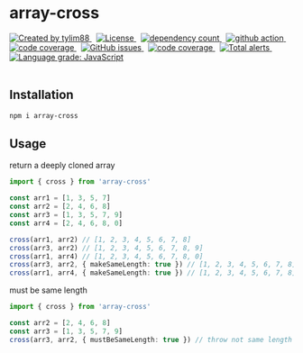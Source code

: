 <!-- markdownlint-disable MD010 -->
<!-- markdownlint-disable MD033 -->
<!-- markdownlint-disable MD041 -->

# array-cross

<div>
		<a href="https://www.npmjs.com/package/array-cross" target="_blank">
				<img
					src="https://img.shields.io/npm/v/array-cross"
					alt="Created by tylim88"
				/>
			</a>
			&nbsp;
			<a
				href="https://github.com/tylim88/array-cross/blob/main/LICENSE"
				target="_blank"
			>
				<img
					src="https://img.shields.io/github/license/tylim88/array-cross"
					alt="License"
				/>
			</a>
			&nbsp;
			<a
				href="https://www.npmjs.com/package/array-cross?activeTab=dependencies"
				target="_blank"
			>
				<img
					src="https://img.shields.io/badge/dynamic/json?url=https://api.npmutil.com/package/array-cross&label=dependencies&query=$.dependencies.count&color=brightgreen"
					alt="dependency count"
				/>
			</a>
			&nbsp;
			<a href="https://github.com/tylim88/array-cross/actions" target="_blank">
				<img
					src="https://github.com/tylim88/array-cross/workflows/Main/badge.svg"
					alt="github action"
				/>
			</a>
			&nbsp;
			<a href="https://codecov.io/gh/tylim88/array-cross" target="_blank">
				<img
					src="https://codecov.io/gh/tylim88/array-cross/branch/main/graph/badge.svg"
					alt="code coverage"
				/>
			</a>
			&nbsp;
			<a href="https://github.com/tylim88/array-cross/issues" target="_blank">
				<img
					alt="GitHub issues"
					src="https://img.shields.io/github/issues-raw/tylim88/array-cross"
				></img>
			</a>
			&nbsp;
			<a href="https://snyk.io/test/github/tylim88/array-cross" target="_blank">
				<img
					src="https://snyk.io/test/github/tylim88/array-cross/badge.svg"
					alt="code coverage"
				/>
			</a>
			&nbsp;
			<a
				href="https://lgtm.com/projects/g/tylim88/array-cross/alerts/"
				target="_blank"
			>
				<img
					alt="Total alerts"
					src="https://img.shields.io/lgtm/alerts/g/tylim88/array-cross.svg?logo=lgtm&logoWidth=18"
				/>
			</a>
			&nbsp;
			<a
				href="https://lgtm.com/projects/g/tylim88/array-cross/context:javascript"
				target="_blank"
			>
				<img
					alt="Language grade: JavaScript"
					src="https://img.shields.io/lgtm/grade/javascript/g/tylim88/array-cross.svg?logo=lgtm&logoWidth=18"
				/>
			</a>

</div>
<br/>

## Installation

```bash
npm i array-cross
```

## Usage

return a deeply cloned array

```ts
import { cross } from 'array-cross'

const arr1 = [1, 3, 5, 7]
const arr2 = [2, 4, 6, 8]
const arr3 = [1, 3, 5, 7, 9]
const arr4 = [2, 4, 6, 8, 0]

cross(arr1, arr2) // [1, 2, 3, 4, 5, 6, 7, 8]
cross(arr3, arr2) // [1, 2, 3, 4, 5, 6, 7, 8, 9]
cross(arr1, arr4) // [1, 2, 3, 4, 5, 6, 7, 8, 0]
cross(arr3, arr2, { makeSameLength: true }) // [1, 2, 3, 4, 5, 6, 7, 8]
cross(arr1, arr4, { makeSameLength: true }) // [1, 2, 3, 4, 5, 6, 7, 8]
```

must be same length

```ts
import { cross } from 'array-cross'

const arr2 = [2, 4, 6, 8]
const arr3 = [1, 3, 5, 7, 9]
cross(arr3, arr2, { mustBeSameLength: true }) // throw not same length
```

